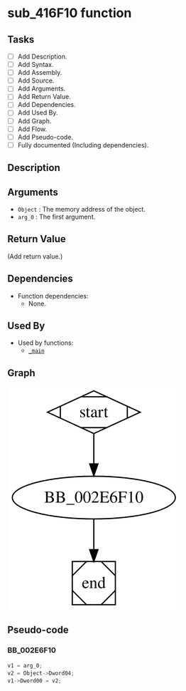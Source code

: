 # sub_416F10 function

## Tasks

- [ ] Add Description.
- [ ] Add Syntax.
- [ ] Add Assembly.
- [ ] Add Source.
- [ ] Add Arguments.
- [ ] Add Return Value.
- [ ] Add Dependencies.
- [ ] Add Used By.
- [ ] Add Graph.
- [ ] Add Flow.
- [ ] Add Pseudo-code.
- [ ] Fully documented (Including dependencies).

## Description


## Arguments

* `Object` : The memory address of the object.
* `arg_0` : The first argument.

## Return Value

(Add return value.)

## Dependencies

* Function dependencies:
  * None.

## Used By

* Used by functions:
  * [`_main`](_main.md)

## Graph

![sub_416F10 Graph](../svg/sub_416F10.svg "sub_416F10 Graph")

## Pseudo-code

### BB_002E6F10

```c
v1 = arg_0;
v2 = Object->Dword04;
v1->Dword00 = v2;
```

